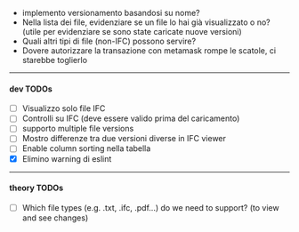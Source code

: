 

- implemento versionamento basandosi su nome?
- Nella lista dei file, evidenziare se un file lo hai già visualizzato o no? (utile per evidenziare se sono state caricate nuove versioni)
- Quali altri tipi di file (non-IFC) possono servire?
- Dovere autorizzare la transazione con metamask rompe le scatole, ci starebbe toglierlo

----

#### dev TODOs

- [ ] Visualizzo solo file IFC
- [ ] Controlli su IFC (deve essere valido prima del caricamento)
- [ ] supporto multiple file versions
- [ ] Mostro differenze tra due versioni diverse in IFC viewer
- [ ] Enable column sorting nella tabella
- [x] Elimino warning di eslint 

----

#### theory TODOs
- [ ] Which file types (e.g. .txt, .ifc, .pdf...) do we need to support? (to view and see changes)


